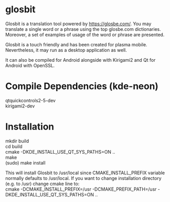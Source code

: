 # glosbit

Glosbit is a translation tool powered by https://glosbe.com/. You may translate a single word or a phrase using the top glosbe.com dictionaries. Moreover, a set of examples of usage of the word or phrase are presented.

Glosbit is a touch friendly and has been created for plasma mobile. Nevertheless, it may run as a desktop application as well.   

It can also be compiled for Android alongside with Kirigami2 and Qt for Android with OpenSSL.

# Compile Dependencies (kde-neon)

qtquickcontrols2-5-dev  
kirigami2-dev  


# Installation

mkdir build  
cd build  
cmake -DKDE_INSTALL_USE_QT_SYS_PATHS=ON  ..  
make  
(sudo) make install  

This will install Glosbit to /usr/local since CMAKE_INSTALL_PREFIX variable normally defaults to /usr/local. If you want to change installation directory (e.g. to /usr) change cmake line to:  
cmake -DCMAKE_INSTALL_PREFIX=/usr -DCMAKE_PREFIX_PATH=/usr -DKDE_INSTALL_USE_QT_SYS_PATHS=ON  ..  
